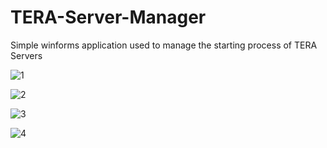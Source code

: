 # TERA-Server-Manager
Simple winforms application used to manage the starting process of TERA Servers

![1](https://i.ibb.co/cgqBGq4/Screenshot-209.png)

![2](https://i.ibb.co/BLSXxNp/Screenshot-210.png)

![3](https://i.ibb.co/HnQsKrN/Screenshot-211.png)

![4](https://i.ibb.co/YNMKjtS/Screenshot-212.png)
